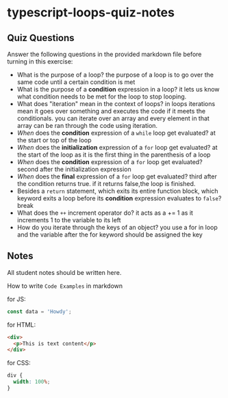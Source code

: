 # typescript-loops-quiz-notes

## Quiz Questions

Answer the following questions in the provided markdown file before turning in this exercise:

- What is the purpose of a loop?
  the purpose of a loop is to go over the same code until a certain condition is met
- What is the purpose of a **condition** expression in a loop?
  it lets us know what condition needs to be met for the loop to stop looping.
- What does "iteration" mean in the context of loops?
  in loops iterations mean it goes over something and executes the code if it meets the conditionals. you can iterate over an array and every element in that array can be ran through the code using iteration.
- _When_ does the **condition** expression of a `while` loop get evaluated?
  at the start or top of the loop
- _When_ does the **initialization** expression of a `for` loop get evaluated?
  at the start of the loop as it is the first thing in the parenthesis of a loop
- _When_ does the **condition** expression of a `for` loop get evaluated?
  second after the initialization expression
- _When_ does the **final** expression of a `for` loop get evaluated?
  third after the condition returns true. if it returns false,the loop is finished.
- Besides a `return` statement, which exits its entire function block, which keyword exits a loop before its **condition** expression evaluates to `false`?
  break
- What does the `++` increment operator do?
  it acts as a += 1 as it increments 1 to the variable to its left
- How do you iterate through the keys of an object?
  you use a for in loop and the variable after the for keyword should be assigned the key

## Notes

All student notes should be written here.

How to write `Code Examples` in markdown

for JS:

```javascript
const data = 'Howdy';
```

for HTML:

```html
<div>
  <p>This is text content</p>
</div>
```

for CSS:

```css
div {
  width: 100%;
}
```

